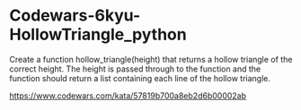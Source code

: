 # Codewars-6kyu-HollowTriangle_python
Create a function hollow_triangle(height) that returns a hollow triangle of the correct height. The height is passed through to the function and the function should return a list containing each line of the hollow triangle.


https://www.codewars.com/kata/57819b700a8eb2d6b00002ab






